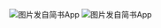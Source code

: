![图片发自简书App](http://upload-images.jianshu.io/upload_images/1691484-60126eb7ddf3b8e8.jpg?imageMogr2/auto-orient/strip%7CimageView2/2/w/1080/q/50)
![图片发自简书App](http://upload-images.jianshu.io/upload_images/1691484-3e451a9ad8a35c32.jpg?imageMogr2/auto-orient/strip%7CimageView2/2/w/1080/q/50)
